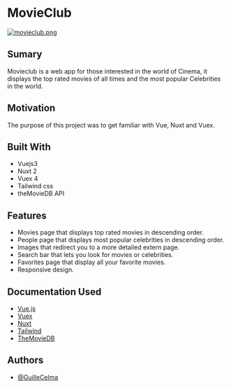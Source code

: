 
# MovieClub







[![movieclub.png](https://i.postimg.cc/PJx7SpYN/movieclub.png)](https://postimg.cc/bD7LJv6j)

## Sumary
Movieclub is a web app for those interested in the world of Cinema, it displays the top rated movies of all times and the most popular Celebrities in the world.

 

  
## Motivation
The purpose of this project was to get familiar with Vue, Nuxt and Vuex.



  
## Built With
- Vuejs3 
- Nuxt 2 
- Vuex 4
- Tailwind css
- theMovieDB API









  
## Features

- Movies page that displays top rated movies in descending order.
- People page that displays most popular celebrities in descending order.
- Images that redirect you to a more detailed extern page.
- Search bar that lets you look for movies or celebrities.
- Favorites page that display all your favorite movies.
- Responsive design.

  
##  Documentation Used
- [Vue.js](https://v3.vuejs.org/guide/introduction.html)
- [Vuex](https://next.vuex.vuejs.org/)
- [Nuxt](https://nuxtjs.org/docs/get-started/installation)
- [Tailwind](https://tailwindcss.com/)
- [TheMovieDB](https://developers.themoviedb.org/3/getting-started/introduction)



  
## Authors

- [@GuilleCelma](https://github.com/GuilleCelma)

